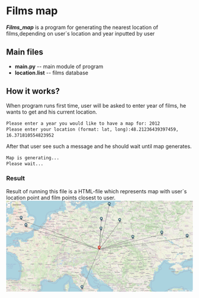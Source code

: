 # Films map
***Films_map*** is a program for generating the nearest location of films,depending on user`s location and year inputted by user

## Main files
- **main.py** -- main module of program
- **location.list** -- films database

## How it works?
When program runs first time, user will be asked to enter year of films, he wants to get and his current location.
```
Please enter a year you would like to have a map for: 2012
Please enter your location (format: lat, long):48.21236439397459, 16.371810554823952
```
After that user see such a message and he should wait until map generates.
```
Map is generating...
Please wait...
```

### Result
Result of running this file is a HTML-file which represents map with user`s location point and film points closest to user.
![](images/map_example.jpg)
